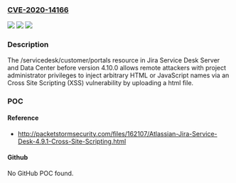### [CVE-2020-14166](https://cve.mitre.org/cgi-bin/cvename.cgi?name=CVE-2020-14166)
![](https://img.shields.io/static/v1?label=Product&message=Jira%20Service%20Desk%20Server%20and%20Data%20Center&color=blue)
![](https://img.shields.io/static/v1?label=Version&message=%3C%204.10.0%20&color=brighgreen)
![](https://img.shields.io/static/v1?label=Vulnerability&message=Cross%20Site%20Scripting%20(XSS)&color=brighgreen)

### Description

The /servicedesk/customer/portals resource in Jira Service Desk Server and Data Center before version 4.10.0 allows remote attackers with project administrator privileges to inject arbitrary HTML or JavaScript names via an Cross Site Scripting (XSS) vulnerability by uploading a html file.

### POC

#### Reference
- http://packetstormsecurity.com/files/162107/Atlassian-Jira-Service-Desk-4.9.1-Cross-Site-Scripting.html

#### Github
No GitHub POC found.

